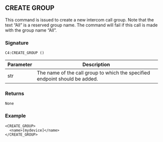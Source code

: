 ## CREATE GROUP

This command is issued to create  a new intercom call group. Note that the text “All” is a reserved group name. The command will fail if this call is made with the group name “All”. 

### Signature

`C4:CREATE_GROUP ()`


| Parameter | Description |
| --- | --- |
| str | The name of the call group to which the specified endpoint should be added. |



### Returns

`None`


### Example

```
<CREATE_GROUP>
  <name>[mydevice]</name>
</CREATE_GROUP>
```

